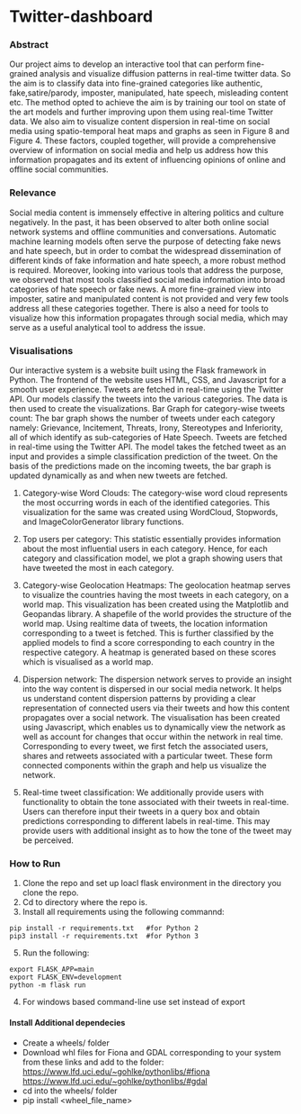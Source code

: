 # Twitter-dashboard

### Abstract
Our project aims to develop an interactive tool that can perform fine-grained analysis and visualize diffusion patterns in real-time twitter data. So the aim is to classify data into fine-grained categories like authentic, fake,satire/parody, imposter, manipulated, hate speech, misleading content etc. The method opted to achieve the aim is by training our tool on state of the art models and further improving upon them using real-time Twitter data. We also aim to visualize content dispersion in real-time on social media using spatio-temporal heat maps and graphs as seen in Figure 8 and Figure 4. These factors, coupled together, will provide a comprehensive overview of information on social media and help us address how this information propagates and its extent of influencing opinions of online and offline social communities.

### Relevance
Social media content is immensely effective in altering politics and culture negatively. In the past, it has been observed to alter both online social network systems and offline communities and conversations. Automatic machine learning models often serve the purpose of detecting fake news and hate speech, but in order to combat the widespread dissemination of different kinds of fake information and hate speech, a more robust method is required. Moreover, looking into various tools that address the purpose, we observed that most tools classified social media information into broad categories of hate speech or fake news. A more fine-grained view into imposter, satire and manipulated content is not provided and very few tools address all these categories together. There is also a need for tools to visualize how this information propagates through social media, which may serve as a useful analytical tool to address the issue.


### Visualisations
Our interactive system is a website built using the Flask framework in Python. The frontend of the website uses HTML, CSS, and Javascript for a smooth user experience. Tweets are fetched in real-time using the Twitter API. Our models classify the tweets into the various categories. The data is then used to create the visualizations.
Bar Graph for category-wise tweets count: The bar graph shows the number of tweets under each category namely: Grievance, Incitement, Threats, Irony, Stereotypes and Inferiority, all of which identify as sub-categories of Hate Speech. Tweets are fetched in real-time using the Twitter API. The model takes the fetched tweet as an input and provides a simple classification prediction of the tweet. On the basis of the predictions made on the incoming tweets, the bar graph is updated dynamically as and when new tweets are fetched.

1. Category-wise Word Clouds: The category-wise word cloud represents the most occurring words in each of the identified categories. This visualization for the same was created using WordCloud, Stopwords, and ImageColorGenerator library functions.

2. Top users per category: This statistic essentially provides information about the most influential users in each category.  Hence, for each category and classification model, we plot a graph showing users that have tweeted the most in each category.


3. Category-wise Geolocation Heatmaps: The geolocation heatmap serves to visualize the countries having the most tweets in each category, on a world map. This visualization has been created using the Matplotlib and Geopandas library. A shapefile of the world provides the structure of the world map. Using realtime data of tweets, the location information corresponding to a tweet is fetched. This is further classified by the applied models to find a score corresponding to each country in the respective category. A heatmap is generated based on these scores which is visualised as a world map.

4. Dispersion network: The dispersion network serves to provide an insight into the way content is dispersed in our social media network. It helps us understand content dispersion patterns by providing a clear representation of connected users via their tweets and how this content propagates over a social network. The visualisation has been created using Javascript, which enables us to dynamically view the network as well as account for changes that occur within the network in real time. Corresponding to every tweet, we first fetch the associated users, shares and retweets associated with a particular tweet. These form connected components within the graph and help us visualize the network.

5. Real-time tweet classification: We additionally provide users with functionality to obtain the tone associated with their tweets in real-time. Users can therefore input their tweets in a query box and obtain predictions corresponding to different labels in real-time. This may provide users with additional insight as to how the tone of the tweet may be perceived. 



### How to Run
1. Clone the repo and set up loacl flask environment in the directory you clone the repo.
2. Cd to directory where the repo is.
3. Install all requirements using the following commannd:
```
pip install -r requirements.txt   #for Python 2
pip3 install -r requirements.txt  #for Python 3

```
5. Run the following:
```
export FLASK_APP=main
export FLASK_ENV=development
python -m flask run

```
4. For windows based command-line use set instead of export
  
  
#### Install Additional dependecies
* Create a wheels/ folder
* Download whl files for Fiona and GDAL corresponding to your system from these links and add to the folder:
https://www.lfd.uci.edu/~gohlke/pythonlibs/#fiona
https://www.lfd.uci.edu/~gohlke/pythonlibs/#gdal
* cd into the wheels/ folder
* pip install <wheel_file_name>


